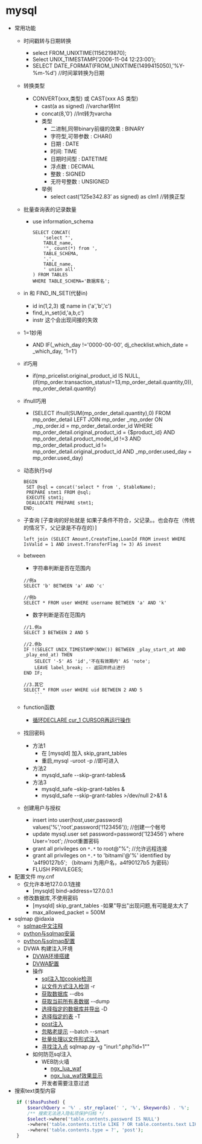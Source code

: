 # mysql

- 常用功能
	- 时间戳转与日期转换
		- select FROM_UNIXTIME(1156219870);
		- Select UNIX_TIMESTAMP(’2006-11-04 12:23:00′);
		- SELECT DATE_FORMAT(FROM_UNIXTIME(1499415050),'%Y-%m-%d')  //时间翠转换为日期
	- 转换类型	
		- CONVERT(xxx,类型) 或 CAST(xxx AS 类型)
			- cast(a as signed) 	//varchar转Int
			- concat(8,’0′) 		//Int转为varcha
			- 类型
				- 二进制,同带binary前缀的效果 : BINARY
				- 字符型,可带参数 : CHAR()
				- 日期 : DATE
				- 时间: TIME
				- 日期时间型 : DATETIME
				- 浮点数 : DECIMAL
				- 整数 : SIGNED
				- 无符号整数 : UNSIGNED
			- 举例
				- select cast(‘125e342.83’ as signed) as clm1		//转换正型
	- 批量查询表的记录数量
		- use information_schema

			```
			SELECT CONCAT(
			    'select "', 
			    TABLE_name, 
			    '", count(*) from ', 
			    TABLE_SCHEMA, 
			    '.',
			    TABLE_name,
			    ' union all'
			) FROM TABLES 
			WHERE TABLE_SCHEMA='数据库名';
			```
	- in 和 FIND_IN_SET(代替in)
		- id in(1,2,3) 或 name in ('a','b','c')
		- find_in_set(id,'a,b,c')
		- instr 这个会出现间接的失效 
	- 1=1妙用
		- AND IF(_which_day !='0000-00-00', dj_checklist.which_date = _which_day, '1=1') 
	- if巧用
		- if(mp_pricelist.original_product_id IS NULL,(if(mp_order.transaction_status!=13,mp_order_detail.quantity,0)),mp_order_detail.quantity)
	- ifnull巧用
		- (SELECT ifnull(SUM(mp_order_detail.quantity),0)  FROM mp_order_detail LEFT JOIN mp_order _mp_order ON _mp_order.id = mp_order_detail.order_id WHERE mp_order_detail.original_product_id = {$product_id} AND mp_order_detail.product_model_id !=3 AND mp_order_detail.product_id != mp_order_detail.original_product_id   AND _mp_order.used_day =  mp_order.used_day)
	- 动态执行sql

		```
		BEGIN
		 SET @sql = concat('select * from ', $tableName);	 
		 PREPARE stmt1 FROM @sql;
		 EXECUTE stmt1;
		 DEALLOCATE PREPARE stmt1;
		END;
		```
   - 子查询 [子查询的好处就是  如果子条件不符合，父记录。。也会存在（传统的情况下，父记录是不存在的）]

		```
		left join (SELECT Amount,CreateTime,LoanId FROM invest WHERE IsValid = 1 AND invest.TransferFlag != 3) AS invest 
		```
	- between 
		- 字符串判断是否在范围内
		```
        //例a
		SELECT 'b' BETWEEN 'a' AND 'c'
		
		//例b
		SELECT * FROM user WHERE username BETWEEN 'a' AND 'k'
		```
		- 数字判断是否在范围内
		```
		//1.例a
		SELECT 3 BETWEEN 2 AND 5

		//2.例b
		IF !(SELECT UNIX_TIMESTAMP(NOW()) BETWEEN _play_start_at AND _play_end_at) THEN 
			SELECT '-5' AS 'id','不在有效期内' AS 'note';  
			LEAVE label_break; -- 返回并终止进行  
		END IF;
		
		//3.其它
		SELECT * FROM user WHERE uid BETWEEN 2 AND 5
			```
	- function函数
		- [循环DECLARE cur_1 CURSOR再运行操作](fn/function/function_循环DECLARE_cur_1_CURSOR再运行操作.sql)
	- 找回密码
	  - 方法1
		  - 在 [mysqld]  加入 skip_grant_tables
		  - 重启,mysql -uroot -p //即可进入
	  - 方法2
		  -  mysqld_safe --skip-grant-tables&
	  - 方法3
		  - mysqld_safe –skip-grant-tables &
		  - mysqld_safe --skip-grant-tables >/dev/null 2>&1 &
	- 创建用户与授权
	  - insert into user(host,user,password) values('%','root',password('!123456'));  //创建一个帐号
	  - update mysql.user set password=password('123456') where User='root'; //root重置密码
	  - grant all privileges on `*.*` to root@"%";  //允许远程连接
	  - grant all privileges on `*.*` to 'bitnami'@'%' identified by 'a4f90127b5'; （bitnami 为用户名，a4f90127b5 为密码） 
	  - FLUSH PRIVILEGES; 
- 配置文件 my.cnf
	- 仅允许本地127.0.0.1连接
		- [mysqld] bind-address=127.0.0.1
	- 修改数据库,不使用密码
		- [mysqld] skip_grant_tables
	-如果"导出"出现问题,有可能是太大了
		- max_allowed_packet = 500M  
- sqlmap @idaxia
	- [sqlmap中文注释](fn/sqlmap/sqlmap中文注释.txt)
	- [python与sqlmap安装](fn/sqlmap/README.md#python与sqlmap安装)
	- [python与sqlmap配置](fn/sqlmap/README.md#python与sqlmap配置)
	- DVWA 构建注入环境
		- [DVWA环境搭建](fn/sqlmap/README.md#DVWA环境搭建)
		- [DVWA配置](fn/sqlmap/README.md#DVWA配置)
		- 操作
			- [sql注入加cookie检测](fn/sqlmap/README.md#sql注入加cookie检测)
			- [以文件方式注入检测](fn/sqlmap/README.md#以文件方式注入检测)  -r
			- [获取数据库](fn/sqlmap/README.md#获取数据库) --dbs
			- [获取当前所有表数据](fn/sqlmap/README.md#获取当前所有表数据)  --dump
			- [选择指定的数据库并导出](fn/sqlmap/README.md#选择指定的数据库并导出) -D
			- [选择指定的表](fn/sqlmap/README.md#选择指定的表) -T 
			- [post注入](fn/sqlmap/README.md#post注入)
			- [忽略老提示](fn/sqlmap/README.md#忽略老提示) --batch --smart
			- [批量处理以文件形式注入](fn/sqlmap/README.md#批量处理以文件形式注入)
			- [寻找注入点](fn/sqlmap/README.md#寻找注入点)	sqlmap.py -g "inurl:\".php?id=1\"" 
		- 如何防范sql注入
			- WEB防火墙
				- [ngx_lua_waf](https://github.com/loveshell/ngx_lua_waf)
				- [ngx_lua_waf效果显示](fn/sqlmap/README.md#ngx_lua_waf效果显示)
			- 开发者需要注意过滤 
- 搜索text类型内容
```php
	if (!$hasPushed) {
		$searchQuery = '%' . str_replace(' ', '%', $keywords) . '%';
		/** 搜索无法进入隐私项保护归档 */
		$select->where('table.contents.password IS NULL')
		->where('table.contents.title LIKE ? OR table.contents.text LIKE ?', $searchQuery, $searchQuery)
		->where('table.contents.type = ?', 'post');
	}
```